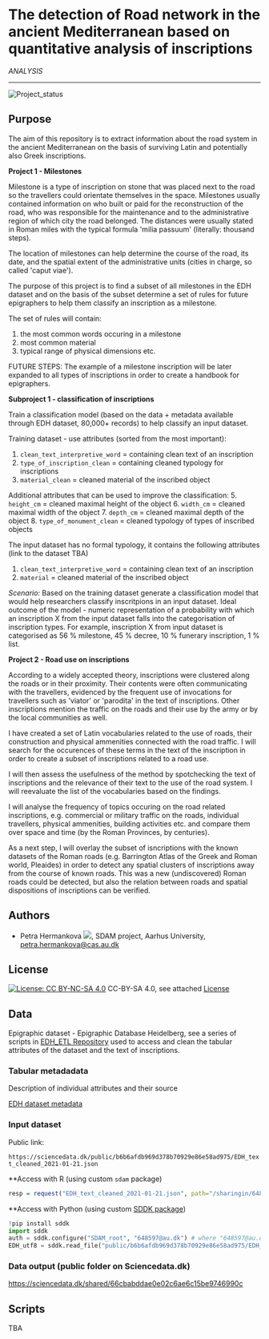 # The detection of Road network in the ancient Mediterranean based on quantitative analysis of inscriptions
*ANALYSIS*

---

![Project_status](https://img.shields.io/badge/status-in__progress-brightgreen "Project status logo")

## Purpose
The aim of this repository is to extract information about the road system in the ancient Mediterranean on the basis of surviving Latin and potentially also Greek inscriptions. 

**Project 1 - Milestones**

Milestone is a type of inscription on stone that was placed next to the road so the travellers could orientate themselves in the space. Milestones usually contained information on who built or paid for the reconstruction of the road, who was responsible for the maintenance and to the administrative region of which city the road belonged. The distances were usually stated in Roman miles with the typical formula 'milia passuum' (literally: thousand steps).

The location of milestones can help determine the course of the road, its date, and the spatial extent of the administrative units (cities in charge, so called 'caput viae').

The purpose of this project is to find a subset of all milestones in the EDH dataset and on the basis of the subset determine a set of rules for future epigraphers to help them classify an inscription as a milestone. 

The set of rules will contain: 

1. the most common words occuring in a milestone
1. most common material
1. typical range of physical dimensions etc.

FUTURE STEPS: The example of a milestone inscription will be later expanded to all types of inscriptions in order to create a handbook for epigraphers.

**Subproject 1 - classification of inscriptions**

Train a classification model (based on the data + metadata available through EDH dataset, 80,000+ records) to help classify an input dataset.

Training dataset - use attributes (sorted from the most important):
1. `clean_text_interpretive_word` = containing clean text of an inscription
2. `type_of_inscription_clean` = containing cleaned typology for inscriptions
3. `material_clean` = cleaned material of the inscribed object

Additional attributes that can be used to improve the classification:
5. `height_cm` = cleaned maximal height of the object
6. `width_cm` = cleaned maximal width of the object
7. `depth_cm` = cleaned maximal depth of the object
8. `type_of_monument_clean` = cleaned typology of types of inscribed objects

The input dataset has no formal typology, it contains the following attributes (link to the dataset TBA)
1. `clean_text_interpretive_word` = containing clean text of an inscription
2. `material` = cleaned material of the inscribed object

*Scenario:* 
Based on the training dataset generate a classification model that would help researchers classify inscritpions in an input dataset. 
Ideal outcome of the model - numeric representation of a probability with which an inscription X from the input dataset falls into the categorisation of inscription types. For example, inscription X from input dataset is categorised as 56 % milestone,  45 % decree,  10 % funerary inscription, 1 % list.

**Project 2 - Road use on inscriptions**

According to a widely accepted theory, inscriptions were clustered along the roads or in their proximity. Their contents were often communicating with the travellers, evidenced by the frequent use of invocations for travellers such as 'viator' or 'parodita' in the text of inscriptions. Other inscriptions mention the traffic on the roads and their use by the army or by the local communities as well. 

I have created a set of Latin vocabularies related to the use of roads, their construction and physical ammenities connected with the road traffic. I will search for the occurences of these terms in the text of the inscription in order to create a subset of inscriptions related to a road use.

I will then assess the usefulness of the method by spotchecking the text of inscriptions and the relevance of their text to the use of the road system. I will reevaluate the list of the vocabularies based on the findings.

I will analyse the frequency of topics occuring on the road related inscriptions, e.g. commercial or military traffic on the roads, individual travellers, physical ammenities, building activities etc. and compare them over space and time (by the Roman Provinces, by centuries).

As a next step, I will overlay the subset of isncriptions with the known datasets of the Roman roads (e.g. Barrington Atlas of the Greek and Roman world, Pleaides) in order to detect any spatial clusters of inscriptions away from the course of known roads. This was a new (undiscovered) Roman roads could be detected, but also the relation between roads and spatial dispositions of inscriptions can be verified.

## Authors
* Petra Hermankova [![](https://orcid.org/sites/default/files/images/orcid_16x16.png)](https://orcid.org/0000-0002-6349-0540), SDAM project, Aarhus University, petra.hermankova@cas.au.dk
 

## License
[![License: CC BY-NC-SA 4.0](https://licensebuttons.net/l/by-nc-sa/4.0/80x15.png "Creative Commons License CC BY-NC-SA 4.0")](https://creativecommons.org/licenses/by-nc-sa/4.0/) CC-BY-SA 4.0, see attached [License](https://github.com/sdam-au/epigraphic_roads/blob/master/LICENSE.md) 

## Data
Epigraphic dataset - Epigraphic Database Heidelberg, see a series of scripts in [EDH_ETL Repository](https://github.com/sdam-au/EDH_ETL) used to access and clean the tabular attributes of the dataset and the text of inscriptions.

### Tabular metadadata

Description of individual attributes and their source 

[EDH dataset metadata](https://docs.google.com/spreadsheets/d/1O_4EH-POKqUgq5K-B1DbbJQ8WWF0NQ6s12dCiW29MbA/edit?usp=sharing)

### Input dataset 

Public link: 

`https://sciencedata.dk/public/b6b6afdb969d378b70929e86e58ad975/EDH_text_cleaned_2021-01-21.json`

**Access with R (using custom `sdam` package)

```r
resp = request("EDH_text_cleaned_2021-01-21.json", path="/sharingin/648597@au.dk/SDAM_root/SDAM_data/EDH/public", method="GET")
```

**Access with Python (using custom [SDDK package](https://pypi.org/project/sddk/))

```python
!pip install sddk
import sddk
auth = sddk.configure("SDAM_root", "648597@au.dk") # where "648597@au.dk is owner of the shared folder, i.e. Vojtěch
EDH_utf8 = sddk.read_file("public/b6b6afdb969d378b70929e86e58ad975/EDH_text_cleaned_2021-01-21.json", "df", auth)
```

### Data output (public folder on Sciencedata.dk)

https://sciencedata.dk/shared/66cbabddae0e02c6ae6c15be9746990c

## Scripts

TBA
 










